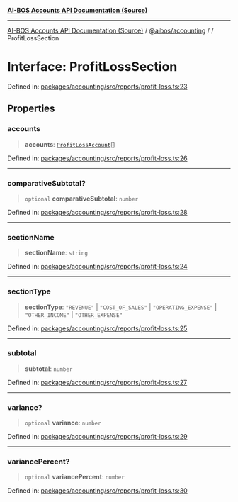 [**AI-BOS Accounts API Documentation (Source)**](../../../README.md)

***

[AI-BOS Accounts API Documentation (Source)](../../../README.md) / [@aibos/accounting](../README.md) / [](../README.md) / ProfitLossSection

# Interface: ProfitLossSection

Defined in: [packages/accounting/src/reports/profit-loss.ts:23](https://github.com/pohlai88/accounts/blob/48103fb36d28b2b9bfb33472b6de2f719773cde9/packages/accounting/src/reports/profit-loss.ts#L23)

## Properties

### accounts

> **accounts**: [`ProfitLossAccount`](ProfitLossAccount.md)[]

Defined in: [packages/accounting/src/reports/profit-loss.ts:26](https://github.com/pohlai88/accounts/blob/48103fb36d28b2b9bfb33472b6de2f719773cde9/packages/accounting/src/reports/profit-loss.ts#L26)

***

### comparativeSubtotal?

> `optional` **comparativeSubtotal**: `number`

Defined in: [packages/accounting/src/reports/profit-loss.ts:28](https://github.com/pohlai88/accounts/blob/48103fb36d28b2b9bfb33472b6de2f719773cde9/packages/accounting/src/reports/profit-loss.ts#L28)

***

### sectionName

> **sectionName**: `string`

Defined in: [packages/accounting/src/reports/profit-loss.ts:24](https://github.com/pohlai88/accounts/blob/48103fb36d28b2b9bfb33472b6de2f719773cde9/packages/accounting/src/reports/profit-loss.ts#L24)

***

### sectionType

> **sectionType**: `"REVENUE"` \| `"COST_OF_SALES"` \| `"OPERATING_EXPENSE"` \| `"OTHER_INCOME"` \| `"OTHER_EXPENSE"`

Defined in: [packages/accounting/src/reports/profit-loss.ts:25](https://github.com/pohlai88/accounts/blob/48103fb36d28b2b9bfb33472b6de2f719773cde9/packages/accounting/src/reports/profit-loss.ts#L25)

***

### subtotal

> **subtotal**: `number`

Defined in: [packages/accounting/src/reports/profit-loss.ts:27](https://github.com/pohlai88/accounts/blob/48103fb36d28b2b9bfb33472b6de2f719773cde9/packages/accounting/src/reports/profit-loss.ts#L27)

***

### variance?

> `optional` **variance**: `number`

Defined in: [packages/accounting/src/reports/profit-loss.ts:29](https://github.com/pohlai88/accounts/blob/48103fb36d28b2b9bfb33472b6de2f719773cde9/packages/accounting/src/reports/profit-loss.ts#L29)

***

### variancePercent?

> `optional` **variancePercent**: `number`

Defined in: [packages/accounting/src/reports/profit-loss.ts:30](https://github.com/pohlai88/accounts/blob/48103fb36d28b2b9bfb33472b6de2f719773cde9/packages/accounting/src/reports/profit-loss.ts#L30)
